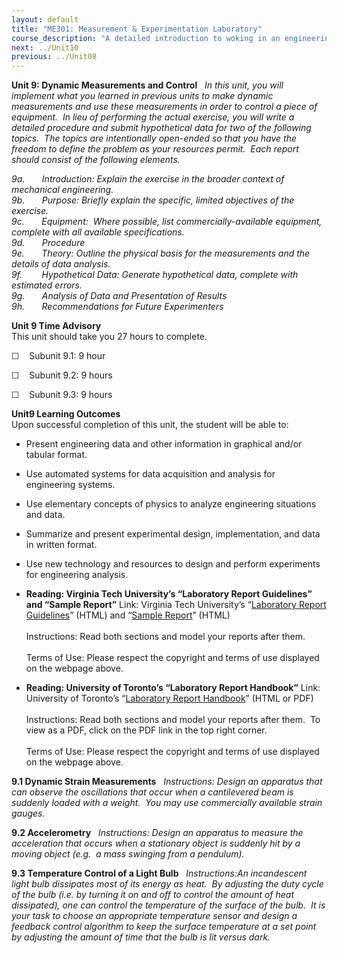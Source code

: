 ```yaml
---
layout: default
title: "ME301: Measurement & Experimentation Laboratory"
course_description: "A detailed introduction to woking in an engineering lab. Topics include scientific notation and statistics, with particular emphasis on graphical data representation, electrical measurements, computer aided data acquisition, mass, time, force, temperature, and displacement."
next: ../Unit10
previous: ../Unit08
---
```

**Unit 9: Dynamic Measurements and Control** <span id="9"></span> 
*In this unit, you will implement what you learned in previous units to
make dynamic measurements and use these measurements in order to control
a piece of equipment.  In lieu of performing the actual exercise, you
will write a detailed procedure and submit hypothetical data for two of
the following topics.  The topics are intentionally open-ended so that
you have the freedom to define the problem as your resources permit.
 Each report should consist of the following elements.*  

*9a.       Introduction: Explain the exercise in the broader context of
mechanical engineering.*  
 *9b.       Purpose: Briefly explain the specific, limited objectives of
the exercise.*  
 *9c.       Equipment:  Where possible, list commercially-available
equipment, complete with all available specifications.*  
 *9d.       Procedure*  
 *9e.       Theory: Outline the physical basis for the measurements and
the details of data analysis.*  
 *9f.        Hypothetical Data: Generate hypothetical data, complete
with estimated errors.*  
 *9g.       Analysis of Data and Presentation of Results*  
 *9h.       Recommendations for Future Experimenters*

**Unit 9 Time Advisory**  
This unit should take you 27 hours to complete.

☐    Subunit 9.1: 9 hour  
  
 ☐    Subunit 9.2: 9 hours  
  
 ☐    Subunit 9.3: 9 hours

**Unit9 Learning Outcomes**  
Upon successful completion of this unit, the student will be able to:

-   Present engineering data and other information in graphical and/or
    tabular format.
-   Use automated systems for data acquisition and analysis for
    engineering systems.
-   Use elementary concepts of physics to analyze engineering situations
    and data.
-   Summarize and present experimental design, implementation, and data
    in written format.
-   Use new technology and resources to design and perform experiments
    for engineering analysis.

-   **Reading: Virginia Tech University’s “Laboratory Report Guidelines”
    and “Sample Report”**
    Link: Virginia Tech University’s “[Laboratory Report
    Guidelines](http://www.writing.engr.psu.edu/workbooks/laboratory.html)”
    (HTML) and “[Sample
    Report](http://www.writing.engr.psu.edu/workbooks/labreport2.html)”
    (HTML)  
        
     Instructions: Read both sections and model your reports after
    them.  
        
     Terms of Use: Please respect the copyright and terms of use
    displayed on the webpage above.

-   **Reading: University of Toronto’s “Laboratory Report Handbook”**
    Link: University of Toronto’s “[Laboratory Report
    Handbook](http://www.writing.utoronto.ca/advice/specific-types-of-writing/lab-report)”
    (HTML or PDF)  
        
     Instructions: Read both sections and model your reports after
    them.  To view as a PDF, click on the PDF link in the top right
    corner.  
        
     Terms of Use: Please respect the copyright and terms of use
    displayed on the webpage above.

**9.1 Dynamic Strain Measurements** <span id="9.1"></span> 
*Instructions: Design an apparatus that can observe the oscillations
that occur when a cantilevered beam is suddenly loaded with a weight. 
You may use commercially available strain gauges.*

**9.2 Accelerometry** <span id="9.2"></span> 
*Instructions: Design an apparatus to measure the acceleration that
occurs when a stationary object is suddenly hit by a moving object
(e.g.  a mass swinging from a pendulum).*

**9.3 Temperature Control of a Light Bulb** <span id="9.3"></span> 
*Instructions:An incandescent light bulb dissipates most of its energy
as heat.  By adjusting the duty cycle of the bulb (i.e. by turning it on
and off to control the amount of heat dissipated), one can control the
temperature of the surface of the bulb.  It is your task to choose an
appropriate temperature sensor and design a feedback control algorithm
to keep the surface temperature at a set point by adjusting the amount
of time that the bulb is lit versus dark.*


